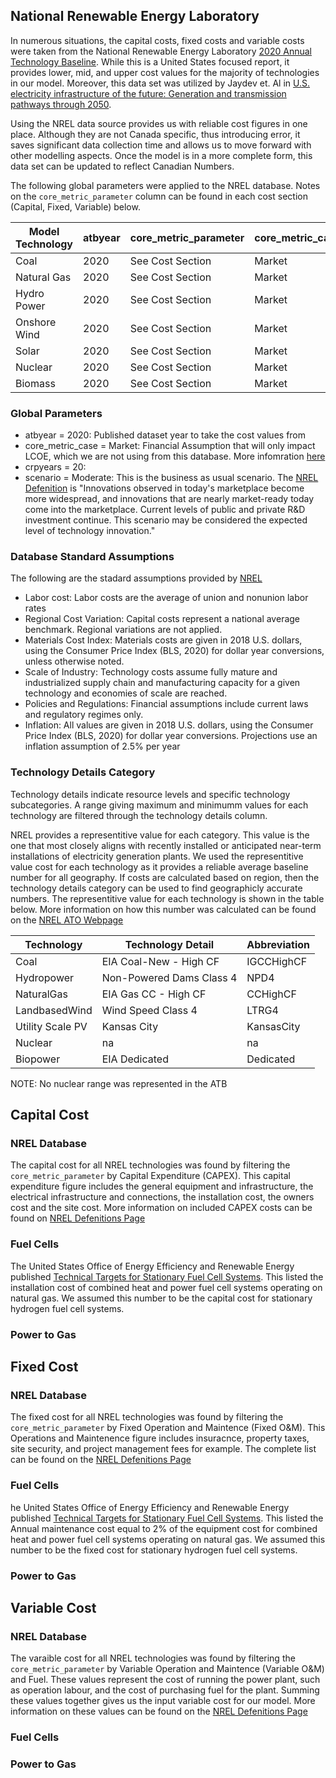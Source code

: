 
## National Renewable Energy Laboratory
In numerous situations, the capital costs, fixed costs and variable costs were taken from the National Renewable Energy Laboratory [2020 Annual Technology Baseline](https://atb.nrel.gov/electricity/2020/data.php). While this is a United States focused report, it provides lower, mid, and upper cost values for the majority of technologies in our model. Moreover, this data set was utilized by Jaydev et. Al in [U.S. electricity infrastructure of the future: Generation and transmission pathways through 2050](https://www.sciencedirect.com/science/article/abs/pii/S0306261919319543). 

Using the NREL data source provides us with reliable cost figures in one place. Although they are not Canada specific, thus introducing error, it saves significant data collection time and allows us to move forward with other modelling aspects. Once the model is in a more complete form, this data set can be updated to reflect Canadian Numbers. 

The following global parameters were applied to the NREL database. Notes on the `core_metric_parameter` column can be found in each cost section (Capital, Fixed, Variable) below. 

| Model Technology    | atbyear | core_metric_parameter | core_metric_case | crpyears | technology    | techdetail | scenario |
|---------------------|---------|-----------------------|------------------|----------|---------------|------------|----------|
| Coal                |  2020   | See Cost Section      | Market           | 20       | Coal          | IGCCHighCF | Moderate |
| Natural Gas         |  2020   | See Cost Section      | Market           | 20       | Hydropower    | NPD4       | Moderate |
| Hydro Power         |  2020   | See Cost Section      | Market           | 20       | NaturalGas    | CCHighCF   | Moderate |
| Onshore Wind        |  2020   | See Cost Section      | Market           | 20       | LandbasedWind | LTRG4      | Moderate |
| Solar               |  2020   | See Cost Section      | Market           | 20       | UtilityPV     | KansasCity | Moderate |
| Nuclear             |  2020   | See Cost Section      | Market           | 20       | Nuclear       | na         | Moderate |
| Biomass             |  2020   | See Cost Section      | Market           | 20       | Biopower      | Dedicated  | Moderate |

### Global Parameters 
- atbyear = 2020: Published dataset year to take the cost values from  
- core_metric_case = Market: Financial Assumption that will only impact LCOE, which we are not using from this database. More infomration [here](https://atb.nrel.gov/electricity/2020/definitions.php)
- crpyears = 20: 
- scenario = Moderate: This is the business as usual scenario. The [NREL Defenition](https://atb.nrel.gov/electricity/2020/definitions.php) is "Innovations observed in today's marketplace become more widespread, and innovations that are nearly market-ready today come into the marketplace. Current levels of public and private R&D investment continue. This scenario may be considered the expected level of technology innovation."

### Database Standard Assumptions
The following are the stadard assumptions provided by [NREL](https://atb.nrel.gov/electricity/2020/definitions.php)

- Labor cost: Labor costs are the average of union and nonunion labor rates
- Regional Cost Variation: Capital costs represent a national average benchmark. Regional variations are not applied.
- Materials Cost Index: Materials costs are given in 2018 U.S. dollars, using the Consumer Price Index (BLS, 2020) for dollar year conversions, unless otherwise noted.
- Scale of Industry: Technology costs assume fully mature and industrialized supply chain and manufacturing capacity for a given technology and economies of scale are reached.
- Policies and Regulations: Financial assumptions include current laws and regulatory regimes only.
- Inflation: All values are given in 2018 U.S. dollars, using the Consumer Price Index (BLS, 2020) for dollar year conversions. Projections use an inflation assumption of 2.5% per year

### Technology Details Category
Technology details indicate resource levels and specific technology subcategories. A range giving maximum and minimumm values for each technology are filtered through the technology details column. 

NREL provides a representitive value for each category. This value is the one that most closely aligns with recently installed or anticipated near-term installations of electricity generation plants. We used the representitive value cost for each technology as it provides a reliable average baseline number for all geography. If costs are calculated based on region, then the technology details category can be used to find geographicly accurate numbers. The representitive value for each technology is shown in the table below. More information on how this number was calculated can be found on the [NREL ATO Webpage](https://atb.nrel.gov/electricity/2020/definitions.php)

| Technology        | Technology Detail        | Abbreviation |
|-------------------|--------------------------|--------------|
| Coal              | EIA Coal-New - High CF   | IGCCHighCF   |
| Hydropower        | Non-Powered Dams Class 4 | NPD4         |
| NaturalGas        | EIA Gas CC - High CF     | CCHighCF     |
| LandbasedWind     | Wind Speed Class 4       | LTRG4        |
| Utility Scale PV  | Kansas City              | KansasCity   |
| Nuclear           | na                       | na           |
| Biopower          | EIA Dedicated            | Dedicated    |

NOTE: No nuclear range was represented in the ATB

## Capital Cost
### NREL Database 
The capital cost for all NREL technologies was found by filtering the `core_metric_parameter` by Capital Expenditure (CAPEX). This capital expenditure figure includes the general equipment and infrastructure, the electrical infrastructure and connections, the installation cost, the owners cost and the site cost. More information on included CAPEX costs can be found on [NREL Defenitions Page](https://atb.nrel.gov/electricity/2020/definitions.php) 

### Fuel Cells
The United States Office of Energy Efficiency and Renewable Energy published [Technical Targets for Stationary Fuel Cell Systems](https://www.energy.gov/eere/fuelcells/doe-technical-targets-fuel-cell-systems-stationary-combined-heat-and-power). This listed the installation cost of combined heat and power fuel cell systems operating on natural gas. We assumed this number to be the capital cost for stationary hydrogen fuel cell systems. 

### Power to Gas

## Fixed Cost
### NREL Database 
The fixed cost for all NREL technologies was found by filtering the `core_metric_parameter` by Fixed Operation and Maintence (Fixed O&M). This Operations and Maintenence figure includes insuracnce, property taxes, site security, and project management fees for example. The complete list can be found on the [NREL Defenitions Page](https://atb.nrel.gov/electricity/2020/definitions.php)

### Fuel Cells 
he United States Office of Energy Efficiency and Renewable Energy published [Technical Targets for Stationary Fuel Cell Systems](https://www.energy.gov/eere/fuelcells/doe-technical-targets-fuel-cell-systems-stationary-combined-heat-and-power). This listed the Annual maintenance cost equal to 2% of the equipment cost for combined heat and power fuel cell systems operating on natural gas. We assumed this number to be the fixed cost for stationary hydrogen fuel cell systems.

### Power to Gas

## Variable Cost
### NREL Database 
The varaible cost for all NREL technologies was found by filtering the `core_metric_parameter` by Variable Operation and Maintence (Variable O&M) and Fuel. These values represent the cost of running the power plant, such as operation labour, and the cost of purchasing fuel for the plant. Summing these values together gives us the input variable cost for our model. More information on these values can be found on the [NREL Defenitions Page](https://atb.nrel.gov/electricity/2020/definitions.php)

### Fuel Cells 

### Power to Gas
